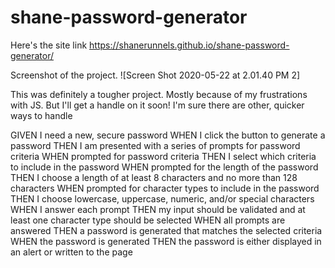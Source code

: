 # shane-password-generator

Here's the site link https://shanerunnels.github.io/shane-password-generator/

Screenshot of the project. ![Screen Shot 2020-05-22 at 2.01.40 PM 2]

This was definitely a tougher project. Mostly because of my frustrations with JS. But I'll get a handle on it soon! I'm sure there are other, quicker ways to handle 

GIVEN I need a new, secure password
WHEN I click the button to generate a password
THEN I am presented with a series of prompts for password criteria
WHEN prompted for password criteria
THEN I select which criteria to include in the password
WHEN prompted for the length of the password
THEN I choose a length of at least 8 characters and no more than 128 characters
WHEN prompted for character types to include in the password
THEN I choose lowercase, uppercase, numeric, and/or special characters
WHEN I answer each prompt
THEN my input should be validated and at least one character type should be selected
WHEN all prompts are answered
THEN a password is generated that matches the selected criteria
WHEN the password is generated
THEN the password is either displayed in an alert or written to the page
